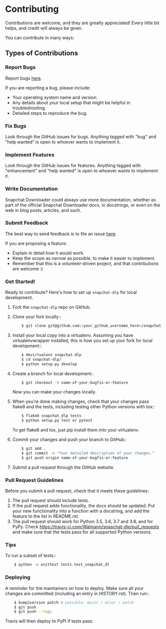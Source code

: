 # Contributing

Contributions are welcome, and they are greatly appreciated! Every little bit
helps, and credit will always be given.

You can contribute in many ways:

## Types of Contributions

### Report Bugs

Report bugs [here](https://github.com/Walmann/snapchat-dlp/issues).

If you are reporting a bug, please include:

* Your operating system name and version.
* Any details about your local setup that might be helpful in troubleshooting.
* Detailed steps to reproduce the bug.

### Fix Bugs

Look through the GitHub issues for bugs. Anything tagged with "bug" and "help
wanted" is open to whoever wants to implement it.

### Implement Features

Look through the GitHub issues for features. Anything tagged with "enhancement"
and "help wanted" is open to whoever wants to implement it.

### Write Documentation

Snapchat Downloader could always use more documentation, whether as part of the
official Snapchat Downloader docs, in docstrings, or even on the web in blog posts,
articles, and such.

### Submit Feedback

The best way to send feedback is to file an issue  [here](https://github.com/Walmann/snapchat-dlp/issues).

If you are proposing a feature:

* Explain in detail how it would work.
* Keep the scope as narrow as possible, to make it easier to implement.
* Remember that this is a volunteer-driven project, and that contributions
  are welcome :)

### Get Started!

Ready to contribute? Here's how to set up `snapchat-dlp` for local development.

1. Fork the `snapchat-dlp` repo on GitHub.
2. Clone your fork locally::

    ```bash
        $ git clone git@github.com:<your_github_username_here>/snapchat-dlp.git
    ```

3. Install your local copy into a virtualenv. Assuming you have virtualenvwrapper installed, this is how you set up your fork for local development::

    ```bash
        $ mkvirtualenv snapchat-dlp
        $ cd snapchat-dlp/
        $ python setup.py develop
    ```

4. Create a branch for local development::

    ```bash
        $ git checkout -b name-of-your-bugfix-or-feature
    ```

   Now you can make your changes locally.

5. When you're done making changes, check that your changes pass flake8 and the
   tests, including testing other Python versions with tox::

    ```bash
        $ flake8 snapchat_dlp tests
        $ python setup.py test or pytest
    ```

   To get flake8 and tox, just pip install them into your virtualenv.

6. Commit your changes and push your branch to GitHub::

    ```bash
        $ git add .
        $ git commit -m "Your detailed description of your changes."
        $ git push origin name-of-your-bugfix-or-feature
    ```

7. Submit a pull request through the GitHub website.

### Pull Request Guidelines

Before you submit a pull request, check that it meets these guidelines:

1. The pull request should include tests.
2. If the pull request adds functionality, the docs should be updated. Put
   your new functionality into a function with a docstring, and add the
   feature to the list in README.rst.
3. The pull request should work for Python 3.5, 3.6, 3.7 and 3.8, and for PyPy. Check
   https://travis-ci.com/Walmann/snapchat-dlp/pull_requests
   and make sure that the tests pass for all supported Python versions.

### Tips

To run a subset of tests::

```bash
    $ python -m unittest tests.test_snapchat_dl
```

### Deploying

A reminder for the maintainers on how to deploy.
Make sure all your changes are committed (including an entry in HISTORY.rst).
Then run::

```bash
    $ bump2version patch # possible: major / minor / patch
    $ git push
    $ git push --tags
```

Travis will then deploy to PyPI if tests pass.
